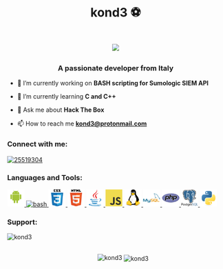 <h1 align="center">
  kond3 ⚽
  <br> <br>
  <img src="https://i.giphy.com/media/v1.Y2lkPTc5MGI3NjExa2J6dDhtbnVjdXd2djNteW56MWM3d2F6eWQwbzFtNmo2cTdubHhvNiZlcD12MV9pbnRlcm5hbF9naWZfYnlfaWQmY3Q9cw/SHjOSDkKZ18qOHA5B5/giphy.gif"  width="300px"/>
</h1>
<h3 align="center">A passionate developer from Italy</h3>

- 🔭 I’m currently working on **BASH scripting for Sumologic SIEM API**

- 🌱 I’m currently learning **C and C++**

- 💬 Ask me about **Hack The Box**

- 📫 How to reach me **kond3@protonmail.com**

<h3 align="left">Connect with me:</h3>
<p align="left">
<a href="https://stackoverflow.com/users/25519304" target="blank"><img align="center" src="https://raw.githubusercontent.com/rahuldkjain/github-profile-readme-generator/master/src/images/icons/Social/stack-overflow.svg" alt="25519304" height="30" width="40" /></a>
</p>

<h3 align="left">Languages and Tools:</h3>
<p align="left"> <a href="https://developer.android.com" target="_blank" rel="noreferrer"> <img src="https://raw.githubusercontent.com/devicons/devicon/master/icons/android/android-original-wordmark.svg" alt="android" width="40" height="40"/> </a> <a href="https://www.gnu.org/software/bash/" target="_blank" rel="noreferrer"> <img src="https://www.vectorlogo.zone/logos/gnu_bash/gnu_bash-icon.svg" alt="bash" width="40" height="40"/> </a> <a href="https://www.w3schools.com/css/" target="_blank" rel="noreferrer"> <img src="https://raw.githubusercontent.com/devicons/devicon/master/icons/css3/css3-original-wordmark.svg" alt="css3" width="40" height="40"/> </a> <a href="https://www.w3.org/html/" target="_blank" rel="noreferrer"> <img src="https://raw.githubusercontent.com/devicons/devicon/master/icons/html5/html5-original-wordmark.svg" alt="html5" width="40" height="40"/> </a> <a href="https://www.java.com" target="_blank" rel="noreferrer"> <img src="https://raw.githubusercontent.com/devicons/devicon/master/icons/java/java-original.svg" alt="java" width="40" height="40"/> </a> <a href="https://developer.mozilla.org/en-US/docs/Web/JavaScript" target="_blank" rel="noreferrer"> <img src="https://raw.githubusercontent.com/devicons/devicon/master/icons/javascript/javascript-original.svg" alt="javascript" width="40" height="40"/> </a> <a href="https://www.linux.org/" target="_blank" rel="noreferrer"> <img src="https://raw.githubusercontent.com/devicons/devicon/master/icons/linux/linux-original.svg" alt="linux" width="40" height="40"/> </a> <a href="https://www.mysql.com/" target="_blank" rel="noreferrer"> <img src="https://raw.githubusercontent.com/devicons/devicon/master/icons/mysql/mysql-original-wordmark.svg" alt="mysql" width="40" height="40"/> </a> <a href="https://www.php.net" target="_blank" rel="noreferrer"> <img src="https://raw.githubusercontent.com/devicons/devicon/master/icons/php/php-original.svg" alt="php" width="40" height="40"/> </a> <a href="https://www.postgresql.org" target="_blank" rel="noreferrer"> <img src="https://raw.githubusercontent.com/devicons/devicon/master/icons/postgresql/postgresql-original-wordmark.svg" alt="postgresql" width="40" height="40"/> </a> <a href="https://www.python.org" target="_blank" rel="noreferrer"> <img src="https://raw.githubusercontent.com/devicons/devicon/master/icons/python/python-original.svg" alt="python" width="40" height="40"/> </a> </p>

<h3 align="left">Support:</h3>
<p><a href="https://www.buymeacoffee.com/kond3"> <img align="left" src="https://cdn.buymeacoffee.com/buttons/v2/default-yellow.png" height="50" width="210" alt="kond3" /></a></p><br><br>

<p><img align="left" src="https://github-readme-stats.vercel.app/api/top-langs?username=kond3&show_icons=true&locale=en&layout=compact" alt="kond3" /></p>

<p>&nbsp;<img align="center" src="https://github-readme-stats.vercel.app/api?username=kond3&show_icons=true&locale=en" alt="kond3" /></p>

